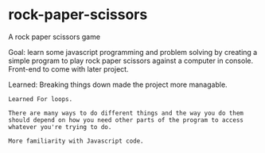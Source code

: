 # rock-paper-scissors
A rock paper scissors game

Goal: learn some javascript programming and problem solving by creating a simple program to play rock paper scissors against a computer in console. Front-end to come with later project.

Learned:
    Breaking things down made the project more managable.
    
    Learned For loops.
    
    There are many ways to do different things and the way you do them should depend on how you need other parts of the program to access whatever you're trying to do.
    
    More familiarity with Javascript code.

    